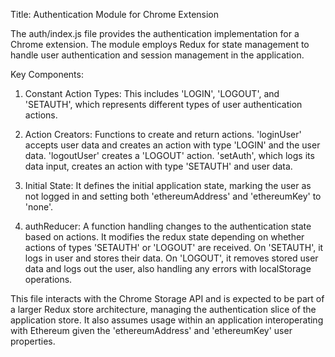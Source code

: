 Title: Authentication Module for Chrome Extension 

The auth/index.js file provides the authentication implementation for a Chrome extension. The module employs Redux for state management to handle user authentication and session management in the application. 

Key Components:

1. Constant Action Types: This includes 'LOGIN', 'LOGOUT', and 'SETAUTH', which represents different types of user authentication actions.

2. Action Creators: Functions to create and return actions. 'loginUser' accepts user data and creates an action with type 'LOGIN' and the user data. 'logoutUser' creates a 'LOGOUT' action. 'setAuth', which logs its data input, creates an action with type 'SETAUTH' and user data.

3. Initial State: It defines the initial application state, marking the user as not logged in and setting both 'ethereumAddress' and 'ethereumKey' to 'none'.

4. authReducer: A function handling changes to the authentication state based on actions. It modifies the redux state depending on whether actions of types 'SETAUTH' or 'LOGOUT' are received. On 'SETAUTH', it logs in user and stores their data. On 'LOGOUT', it removes stored user data and logs out the user, also handling any errors with localStorage operations.

This file interacts with the Chrome Storage API and is expected to be part of a larger Redux store architecture, managing the authentication slice of the application store. It also assumes usage within an application interoperating with Ethereum given the 'ethereumAddress' and 'ethereumKey' user properties.
